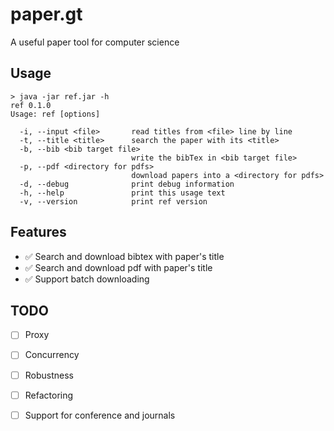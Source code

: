 # paper.gt
A useful paper tool for computer science

## Usage

```
> java -jar ref.jar -h
ref 0.1.0
Usage: ref [options]

  -i, --input <file>       read titles from <file> line by line
  -t, --title <title>      search the paper with its <title>
  -b, --bib <bib target file>
                           write the bibTex in <bib target file>
  -p, --pdf <directory for pdfs>
                           download papers into a <directory for pdfs>
  -d, --debug              print debug information
  -h, --help               print this usage text
  -v, --version            print ref version

```

## Features

- :white_check_mark: Search and download bibtex with paper's title
- :white_check_mark: Search and download pdf with paper's title
- :white_check_mark: Support batch downloading

## TODO

- [ ] Proxy
- [ ] Concurrency
- [ ] Robustness
- [ ] Refactoring
- [ ] Support for conference and journals


